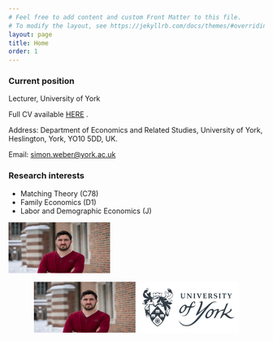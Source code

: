 ```yaml
---
# Feel free to add content and custom Front Matter to this file.
# To modify the layout, see https://jekyllrb.com/docs/themes/#overriding-theme-defaults
layout: page
title: Home
order: 1
---
```



### Current position
Lecturer, University of York

Full CV available [HERE](https://www.dropbox.com/s/qjvrt75flyml7pd/CV_WeberSimon.pdf?dl=0) .

Address: Department of Economics and Related Studies, University of York, Heslington, York, YO10 5DD, UK.

Email: simon.weber@york.ac.uk

### Research interests
- Matching Theory (C78)
- Family Economics (D1)
- Labor and Demographic Economics (J)

<img src="/images/20180211-DSC07100.jpg" width="200" height="100">

<p align="middle" >
<img src="/images/20180211-DSC07100.jpg" width="200" height="100">
<img src="/images/universityofyork.png" width="200" height="100">
</p>

<!---
![profile](/images/20180211-DSC07100.jpg "title")
<img width="200" height="200"src="https://github.com/webersimon/webersimon.github.io/blob/bafd7f0089c505117e7baa97c11bf843e4d9e598/images/20180211-DSC07100.jpg"/>
--->


